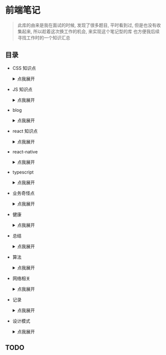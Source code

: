 # 前端笔记

> 此库的由来是我在面试的时候, 发现了很多题目, 平时看到过, 但是也没有收集起来, 所以趁着这次换工作的机会, 来实现这个笔记型的库
> 也方便我后续寻找工作时的一个知识汇总
> 
> 

## 目录
- CSS 知识点

    <details>
      <summary>点我展开</summary>

    - CSS自定义属性

    - grid布局

    - unocss

    - 行内元素和块元素

    </details>
            
- JS 知识点

    <details>
      <summary>点我展开</summary>

    - ArrayBuffer相关

    - Map 与 Set

    - eslint
        - 项目中的 eslint 插件

    - instanceof 和 typeof

    - node_modules 瘦身
        - README-v2

        - index

    - 代码实现
        - bind 实现

        - es5继承

        - generator 原理

        - new 的实现

        - promise 原理

        - 多维数组合并成一维

        - 批量请求函数

        - 柯里化

        - 路由参数解析

        - 防抖,节流

        - 阶乘函数

    - 前端缓存

    - 图片优化
        - 聊聊图片的优化

    - 垃圾回收机制

    - 富文本
        - quill.js 2.0升级和添加表格
            - index

        - quill.js 富文本中的光标和选区
            - index

        - quill.js 自定义工具栏开发指南
            - example
                - public

            - index

        - quill.js 自定义格式扩展
            - example
                - public

            - index

    - 性能优化
        - 大量数据渲染优化
            - 多数据下的性能优化

    - 拖拽和虚拟列表的结合

    - 框架相关
        - ModuleFederation
            - index

    - 源码阅读
        - react-loadable

        - single-spa 源码
            - index

            - single-demo
                - public

    - 瀑布流原理
        - 瀑布流原理

    - 装箱与拆箱

    </details>
            
- blog

    <details>
      <summary>点我展开</summary>

    - 从 JSON 说起

    </details>
            
- react 知识点

    <details>
      <summary>点我展开</summary>

    - context

    - react-router升级
        - index

    - 生命周期

    - 记一次 React 性能 debug
        - index

    </details>
            
- react-native

    <details>
      <summary>点我展开</summary>

    - 写给前端的 react-native 开发指南

    </details>
            
- typescript

    <details>
      <summary>点我展开</summary>

    - ts 高级进阶实战

    </details>
            
- 业务奇怪点

    <details>
      <summary>点我展开</summary>

    - iframe

    </details>
            
- 健康

    <details>
      <summary>点我展开</summary>

    - 颈椎康复记录

    </details>
            
- 总结

    <details>
      <summary>点我展开</summary>

    - 面试题大纲

    </details>
            
- 算法

    <details>
      <summary>点我展开</summary>

    - 二叉查找树

    - 二叉树相关

    - 二叉树遍历

    - 排序

    - 链表

    </details>
            
- 网络相关

    <details>
      <summary>点我展开</summary>

    - HTTP, TCP, SOCKET区别

    - OSI七层模型和TCPIP四层模型

    - TCP 握手和挥手

    - http 各版本

    - http 状态码

    - http 缓存

    - https 与 对称加密

    - https 的特点

    - tcp 与 udp

    - tcp 拥塞控制原理

    - tcp 有效传输

    - tcp 滑动窗口

    - 一个TCP连接上能发起多少个HTTP

    - 长链接

    </details>
            
- 记录

    <details>
      <summary>点我展开</summary>

    - 框架
        - Bun-一个新的JavaScript运行环境

        - 有意思的 CSS 框架

    </details>
            
- 设计模式

    <details>
      <summary>点我展开</summary>


    </details>
            
## TODO

